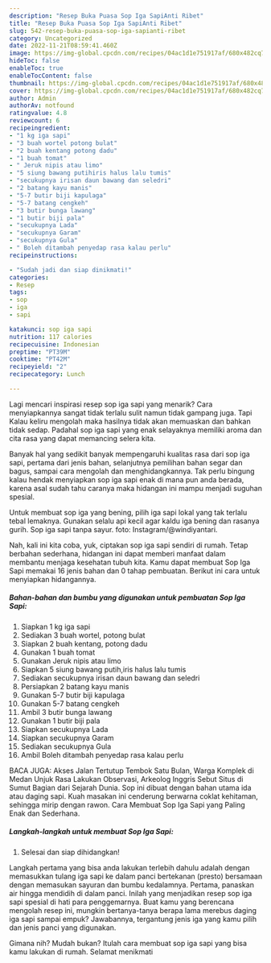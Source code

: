 ```yaml
---
description: "Resep Buka Puasa Sop Iga SapiAnti Ribet"
title: "Resep Buka Puasa Sop Iga SapiAnti Ribet"
slug: 542-resep-buka-puasa-sop-iga-sapianti-ribet
category: Uncategorized
date: 2022-11-21T08:59:41.460Z
image: https://img-global.cpcdn.com/recipes/04ac1d1e751917af/680x482cq70/sop-iga-sapi-foto-resep-utama.jpg
hideToc: false
enableToc: true
enableTocContent: false
thumbnail: https://img-global.cpcdn.com/recipes/04ac1d1e751917af/680x482cq70/sop-iga-sapi-foto-resep-utama.jpg
cover: https://img-global.cpcdn.com/recipes/04ac1d1e751917af/680x482cq70/sop-iga-sapi-foto-resep-utama.jpg
author: Admin
authorAv: notfound
ratingvalue: 4.8
reviewcount: 6
recipeingredient:
- "1 kg iga sapi"
- "3 buah wortel potong bulat"
- "2 buah kentang potong dadu"
- "1 buah tomat"
- " Jeruk nipis atau limo"
- "5 siung bawang putihiris halus lalu tumis"
- "secukupnya irisan daun bawang dan seledri"
- "2 batang kayu manis"
- "5-7 butir biji kapulaga"
- "5-7 batang cengkeh"
- "3 butir bunga lawang"
- "1 butir biji pala"
- "secukupnya Lada"
- "secukupnya Garam"
- "secukupnya Gula"
- " Boleh ditambah penyedap rasa kalau perlu"
recipeinstructions:

- "Sudah jadi dan siap dinikmati!"
categories:
- Resep
tags:
- sop
- iga
- sapi

katakunci: sop iga sapi 
nutrition: 117 calories
recipecuisine: Indonesian
preptime: "PT39M"
cooktime: "PT42M"
recipeyield: "2"
recipecategory: Lunch

---
```



Lagi mencari inspirasi resep sop iga sapi yang menarik? Cara menyiapkannya sangat tidak terlalu sulit namun tidak gampang juga. Tapi Kalau keliru mengolah maka hasilnya tidak akan memuaskan dan bahkan tidak sedap. Padahal sop iga sapi yang enak selayaknya memiliki aroma dan cita rasa yang dapat memancing selera kita.


Banyak hal yang sedikit banyak mempengaruhi kualitas rasa dari sop iga sapi, pertama dari jenis bahan, selanjutnya pemilihan bahan segar dan bagus, sampai cara mengolah dan menghidangkannya. Tak perlu bingung kalau hendak menyiapkan sop iga sapi enak di mana pun anda berada, karena asal sudah tahu caranya maka hidangan ini mampu menjadi suguhan spesial.

Untuk membuat sop iga yang bening, pilih iga sapi lokal yang tak terlalu tebal lemaknya. Gunakan selalu api kecil agar kaldu iga bening dan rasanya gurih. Sop iga sapi tanpa sayur. foto: Instagram/@windiyantari.


Nah, kali ini kita coba, yuk, ciptakan sop iga sapi sendiri di rumah. Tetap berbahan sederhana, hidangan ini dapat memberi manfaat dalam membantu menjaga kesehatan tubuh kita. Kamu dapat membuat Sop Iga Sapi memakai 16 jenis bahan dan 0 tahap pembuatan. Berikut ini cara untuk menyiapkan hidangannya.

<!--inarticleads1-->

##### Bahan-bahan dan bumbu yang digunakan untuk pembuatan Sop Iga Sapi:

1. Siapkan 1 kg iga sapi
1. Sediakan 3 buah wortel, potong bulat
1. Siapkan 2 buah kentang, potong dadu
1. Gunakan 1 buah tomat
1. Gunakan  Jeruk nipis atau limo
1. Siapkan 5 siung bawang putih,iris halus lalu tumis
1. Sediakan secukupnya irisan daun bawang dan seledri
1. Persiapkan 2 batang kayu manis
1. Gunakan 5-7 butir biji kapulaga
1. Gunakan 5-7 batang cengkeh
1. Ambil 3 butir bunga lawang
1. Gunakan 1 butir biji pala
1. Siapkan secukupnya Lada
1. Siapkan secukupnya Garam
1. Sediakan secukupnya Gula
1. Ambil  Boleh ditambah penyedap rasa kalau perlu


BACA JUGA: Akses Jalan Tertutup Tembok Satu Bulan, Warga Komplek di Medan Unjuk Rasa Lakukan Observasi, Arkeolog Inggris Sebut Situs di Sumut Bagian dari Sejarah Dunia. Sop ini dibuat dengan bahan utama ida atau daging sapi. Kuah masakan ini cenderung berwarna coklat kehitaman, sehingga mirip dengan rawon. Cara Membuat Sop Iga Sapi yang Paling Enak dan Sederhana. 

<!--inarticleads2-->

##### Langkah-langkah untuk membuat Sop Iga Sapi:


1. Selesai dan siap dihidangkan!

Langkah pertama yang bisa anda lakukan terlebih dahulu adalah dengan memasukkan tulang iga sapi ke dalam panci bertekanan (presto) bersamaan dengan memasukan sayuran dan bumbu kedalamnya. Pertama, panaskan air hingga mendidih di dalam panci. Inilah yang menjadikan resep sop iga sapi spesial di hati para penggemarnya. Buat kamu yang berencana mengolah resep ini, mungkin bertanya-tanya berapa lama merebus daging iga sapi sampai empuk? Jawabannya, tergantung jenis iga yang kamu pilih dan jenis panci yang digunakan. 

Gimana nih? Mudah bukan? Itulah cara membuat sop iga sapi yang bisa kamu lakukan di rumah. Selamat menikmati
